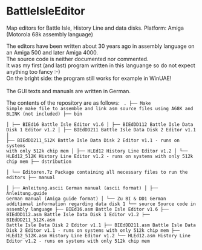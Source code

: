 # BattleIsleEditor
Map editors for Battle Isle, History Line and data disks. Platform: Amiga (Motorola 68k assembly language)

The editors have been written about 30 years ago in assembly language on an Amiga 500 and later Amiga 4000.<br>
The source code is neither documented nor commented.<br>
It was my first (and last) program written in this languange so do not expect anything too fancy :-)<br>
On the bright side: the program still works for example in WinUAE!<br>
<br>
The GUI texts and manuals are written in German.

The contents of the repository are as follows:
<code>
.
├── Make                    Simple make file to assemble and link asm source files using A68K and BLINK (not included)
├── bin                     
│   ├── BIEd16              Battle Isle Editor v1.6
│   ├── BIEdDD112           Battle Isle Data Disk 1 Editor v1.2
│   ├── BIEdDD211           Battle Isle Data Disk 2 Editor v1.1
│   ├── BIEdDD211_512K      Battle Isle Data Disk 2 Editor v1.1 - runs on systems with only 512k chip mem
│   ├── HLEd12              History Line Editor v1.2
│   └── HLEd12_512K         History Line Editor v1.2 - runs on systems with only 512k chip mem
├── dstribution             
│   └── Editoren.7z         Package containing all necessary files to run the editors
├── manual                  
│   ├── Anleitung.ascii     German manual (ascii format)
│   ├── Anleitung.guide     German manual (Amiga guide format)
│   └── Zu BI & DD1         German additional information regarding data disk 1
└── source                  Source code in assembly language
    ├── BIEd16.asm          Battle Isle Editor v1.6
    ├── BIEdDD112.asm       Battle Isle Data Disk 1 Editor v1.2
    ├── BIEdDD211_512K.asm  Battle Isle Data Disk 2 Editor v1.1
    ├── BIEdDD211.asm       Battle Isle Data Disk 2 Editor v1.1 - runs on systems with only 512k chip mem
    ├── HLEd12_512K.asm     History Line Editor v1.2
    └── HLEd12.asm          History Line Editor v1.2 - runs on systems with only 512k chip mem
</code>
